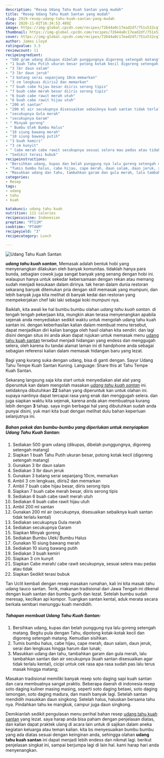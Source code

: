```yaml
---
description: "Resep Udang Tahu Kuah Santan yang mudah"
title: "Resep Udang Tahu Kuah Santan yang mudah"
slug: 2919-resep-udang-tahu-kuah-santan-yang-mudah
date: 2020-11-02T16:34:53.489Z
image: https://img-global.cpcdn.com/recipes/72644a0c17ead2df/751x532cq70/udang-tahu-kuah-santan-foto-resep-utama.jpg
thumbnail: https://img-global.cpcdn.com/recipes/72644a0c17ead2df/751x532cq70/udang-tahu-kuah-santan-foto-resep-utama.jpg
cover: https://img-global.cpcdn.com/recipes/72644a0c17ead2df/751x532cq70/udang-tahu-kuah-santan-foto-resep-utama.jpg
author: James Lloyd
ratingvalue: 3.5
reviewcount: 11
recipeingredient:
- "500 gram udang dikupas dibelah punggungnya digoreng setengah matang"
- "1 buah Tahu Putih ukuran besar potong kotak kecil digoreng setengah matang"
- "3 lbr daun salam"
- "3 lbr daun jeruk"
- "3 batang serai sepanjang 10cm memarkan"
- "3 cm lengkuas diiris2 dan memarkan"
- "7 buah cabe hijau besar diiris serong tipis"
- "7 buah cabe merah besar diiris serong tipis"
- "6 buah cabe rawit merah utuh"
- "6 buah cabe rawit hijau utuh"
- "200 ml santan"
- "200 ml air secukupnya disesuaikan sebaiknya kuah santan tidak terlalu kental"
- "secukupnya Gula merah"
- "secukupnya Garam"
- " Minyak goreng"
- " Bumbu Ulek Bumbu Halus"
- "10 siung bawang merah"
- "10 siung bawang putih"
- "3 buah kemiri"
- "3 cm kunyit"
- " Cabe merah cabe rawit secukupnya sesuai selera mau pedas atau tidak"
- "Sedikit terasi bubuk"
recipeinstructions:
- "Bersihkan udang, kupas dan belah punggung nya lalu goreng setengah matang. Begitu pula dengan Tahu, dipotong kotak-kotak kecil dan digoreng setengah matang. Kemudian sisihkan."
- "Tumis bumbu halus, cabe hijau, cape merah, daun salam, daun jeruk, serai dan lengkuas hingga harum dan lunak;"
- "Masukkan udang dan tahu, tambahkan garam dan gula merah, lalu tambahkan santan dan air secukupnya (kuah santan disesuaikan agar tidak terlalu kental), cicipi untuk cek rasa apa rasa sudah pas lalu terus masak hingga matang;"
categories:
- Resep
tags:
- udang
- tahu
- kuah

katakunci: udang tahu kuah 
nutrition: 111 calories
recipecuisine: Indonesian
preptime: "PT11M"
cooktime: "PT46M"
recipeyield: "3"
recipecategory: Lunch

---
```



![Udang Tahu Kuah Santan](https://img-global.cpcdn.com/recipes/72644a0c17ead2df/751x532cq70/udang-tahu-kuah-santan-foto-resep-utama.jpg)

<b><i>udang tahu kuah santan</i></b>, Memasak adalah bentuk hobi yang menyenangkan dilakukan oleh banyak komunitas. tidaklah hanya para bunda, sebagian cowok juga sangat banyak yang senang dengan hobi ini. walaupun hanya untuk sekedar kebersamaan dengan rekan atau memang sudah menjadi kesukaan dalam dirinya. tak heran dalam dunia restoran sekarang banyak ditemukan pria dengan skill memasak yang mumpuni, dan lebih banyak juga kita melihat di banyak kedai dan restoran yang mempekerjakan chef laki laki sebagai koki mumpuni nya.

Baiklah, kita awali ke hal bumbu bumbu olahan <i>udang tahu kuah santan</i>. di tengah tengah pekerjaan kita, mungkin akan terasa menyenangkan apabila sejenak anda menyediakan sedikit waktu untuk mengolah udang tahu kuah santan ini. dengan keberhasilan kalian dalam membuat menu tersebut, dapat menjadikan diri kalian bangga oleh hasil olahan kita sendiri. dan lagi disini dengan situs ini anda akan dapat rujukan untuk memasak menu <u>udang tahu kuah santan</u> tersebut menjadi hidangan yang endess dan menggugah selera, oleh karena itu tandai alamat laman ini di handphone anda sebagai sebagian referensi kalian dalam memasak hidangan baru yang lezat.

Bagi yang kurang suka dengan udang, bisa di ganti dengan. Sayur Udang Tahu Tempe Kuah Santan Kuning. Language: Share this at Tahu Tempe Kuah Santan.


Sekarang langsung saja kita start untuk menyediakan alat alat yang diperuntuk kan dalam mengolah masakan <u><i>udang tahu kuah santan</i></u> ini. setidaknya dibutuhkan <b>22</b> bahan yang diperuntuk kan untuk olahan ini. supaya nantinya dapat tercapai rasa yang enak dan menggugah selera. dan juga siapkan waktu kita sejenak, karena anda akan membuatnya kurang lebih dengan <b>3</b> tahap. saya ingin berbagai hal yang dibutuhkan sudah anda punyai disini, yuk mari kita buat dengan melihat dulu bahan keperluan selanjutnya ini.

<!--inarticleads1-->

##### Bahan pokok dan bumbu-bumbu yang diperlukan untuk menyiapkan Udang Tahu Kuah Santan:

1. Sediakan 500 gram udang (dikupas, dibelah punggungnya, digoreng setengah matang)
1. Siapkan 1 buah Tahu Putih ukuran besar, potong kotak kecil (digoreng setengah matang)
1. Gunakan 3 lbr daun salam
1. Sediakan 3 lbr daun jeruk
1. Gunakan 3 batang serai sepanjang 10cm, memarkan
1. Ambil 3 cm lengkuas, diiris2 dan memarkan
1. Ambil 7 buah cabe hijau besar, diiris serong tipis
1. Siapkan 7 buah cabe merah besar, diiris serong tipis
1. Sediakan 6 buah cabe rawit merah utuh
1. Sediakan 6 buah cabe rawit hijau utuh
1. Ambil 200 ml santan
1. Gunakan 200 ml air (secukupnya, disesuaikan sebaiknya kuah santan tidak terlalu kental)
1. Sediakan secukupnya Gula merah
1. Sediakan secukupnya Garam
1. Siapkan  Minyak goreng
1. Sediakan  Bumbu Ulek/ Bumbu Halus
1. Gunakan 10 siung bawang merah
1. Sediakan 10 siung bawang putih
1. Sediakan 3 buah kemiri
1. Siapkan 3 cm kunyit
1. Siapkan  Cabe merah/ cabe rawit secukupnya, sesuai selera mau pedas atau tidak
1. Siapkan Sedikit terasi bubuk


Tan Uclit kembali dengan resep masakan rumahan, kali ini kita masak tahu udang tauco santan. Terik, makanan tradisional dari Jawa Tengah ini dikenal dengan kuah santan dan bumbu gurih dan lezat. Setelah bumbu sudah meresap, kecilkan api kompor. Tuangkan santan kental, aduk merata secara berkala sembari menunggu kuah mendidih. 

<!--inarticleads2-->

##### Tahapan membuat Udang Tahu Kuah Santan:

1. Bersihkan udang, kupas dan belah punggung nya lalu goreng setengah matang. Begitu pula dengan Tahu, dipotong kotak-kotak kecil dan digoreng setengah matang. Kemudian sisihkan.
1. Tumis bumbu halus, cabe hijau, cape merah, daun salam, daun jeruk, serai dan lengkuas hingga harum dan lunak;
1. Masukkan udang dan tahu, tambahkan garam dan gula merah, lalu tambahkan santan dan air secukupnya (kuah santan disesuaikan agar tidak terlalu kental), cicipi untuk cek rasa apa rasa sudah pas lalu terus masak hingga matang;


Masakan tradisional memiliki banyak resep soto daging sapi kuah santan dan cara membuatnya sangat praktis. Beberapa daerah di indonesia resep soto daging kuliner masing masing, seperti soto daging betawi, soto daging lamongan, soto daging madura, dan masih banyak lagi. Setelah santan mendidih masukkan daun singkong. Setelah halus, haluskan bersama tahu nya. Pindahkan tahu ke mangkuk, campur juga daun singkong. 

Demikianlah sedikit pengulasan menu perihal bahan resep <u>udang tahu kuah santan</u> yang lezat. saya harap anda bisa paham dengan penjelasan diatas, dan kalian dapat praktek ulang di acara lain untuk di sajikan dalam aneka kegiatan keluarga atau teman kalian. kita bs menyesuaikan bumbu bumbu yang ada diatas sesuai dengan keinginan anda, sehingga olahan <b>udang tahu kuah santan</b> ini dapat menjadi lebih endess dan nikmat lagi. berikut penjelasan singkat ini, sampai berjumpa lagi di lain hal. kami harap hari anda menyenangkan.
